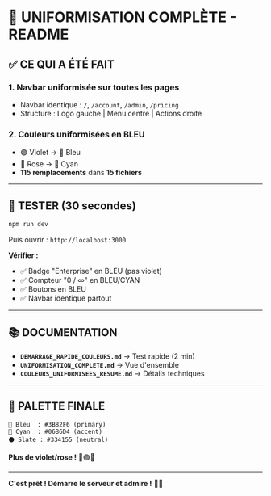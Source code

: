 # 🔵 UNIFORMISATION COMPLÈTE - README

## ✅ CE QUI A ÉTÉ FAIT

### 1. Navbar uniformisée sur toutes les pages
- Navbar identique : `/`, `/account`, `/admin`, `/pricing`
- Structure : Logo gauche | Menu centre | Actions droite

### 2. Couleurs uniformisées en BLEU
- 🟣 Violet → 🔵 Bleu
- 🌸 Rose → 🌊 Cyan
- **115 remplacements** dans **15 fichiers**

---

## 🚀 TESTER (30 secondes)

```powershell
npm run dev
```

Puis ouvrir : `http://localhost:3000`

**Vérifier :**
- ✅ Badge "Enterprise" en BLEU (pas violet)
- ✅ Compteur "0 / ∞" en BLEU/CYAN
- ✅ Boutons en BLEU
- ✅ Navbar identique partout

---

## 📚 DOCUMENTATION

- **`DEMARRAGE_RAPIDE_COULEURS.md`** → Test rapide (2 min)
- **`UNIFORMISATION_COMPLETE.md`** → Vue d'ensemble
- **`COULEURS_UNIFORMISEES_RESUME.md`** → Détails techniques

---

## 🎨 PALETTE FINALE

```
🔵 Bleu  : #3B82F6 (primary)
🌊 Cyan  : #06B6D4 (accent)
⚫ Slate : #334155 (neutral)
```

**Plus de violet/rose !** 🚫🟣🌸

---

**C'est prêt ! Démarre le serveur et admire !** 🚀✨

